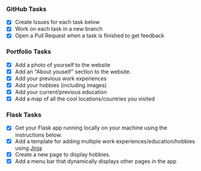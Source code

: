 
### GitHub Tasks
- [x] Create Issues for each task below
- [x] Work on each task in a new branch
- [x] Open a Pull Request when a task is finished to get feedback

### Portfolio Tasks
- [x] Add a photo of yourself to the website
- [x] Add an "About youself" section to the website.
- [x] Add your previous work experiences
- [x] Add your hobbies (including images)
- [x] Add your current/previous education
- [x] Add a map of all the cool locations/countries you visited

### Flask Tasks
- [x] Get your Flask app running locally on your machine using the instructions below.
- [x] Add a template for adding multiple work experiences/education/hobbies using [Jinja](https://jinja.palletsprojects.com/en/3.0.x/api/#basics)
- [x] Create a new page to display hobbies.
- [x] Add a menu bar that dynamically displays other pages in the app

